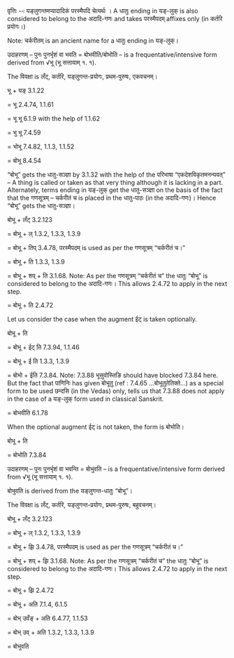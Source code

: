 

वृत्तिः --ः यङ्लुगन्तमप्यादादिकं परस्मैपदि चेत्यर्थः । A धातुः ending in यङ्-लुक् is also considered to belong to the अदादि-गणः and takes परस्मैपदम् affixes only (in कर्तरि प्रयोगः।)


Note: चर्करीतम् is an ancient name for a धातुः ending in यङ्-लुक्।


उदाहरणम् – पुनः पुनर्भृशं वा भवति = बोभवीति/बोभोति – is a frequentative/intensive form derived from √भू (भू सत्तायाम् १. १).


The विवक्षा is लँट्, कर्तरि, यङ्लुगन्त-प्रयोगः, प्रथम-पुरुषः, एकवचनम्।

भू + यङ् 3.1.22

= भू 2.4.74, 1.1.61

= भू भू 6.1.9 with the help of 1.1.62

= भु भू 7.4.59

= भोभू 7.4.82, 1.1.3, 1.1.52

= बोभू 8.4.54


“बोभू” gets the धातु-सञ्ज्ञा by 3.1.32 with the help of the परिभाषा “एकदेशविकृतमनन्यवत्” – A thing is called or taken as that very thing although it is lacking in a part.
Alternately, terms ending in यङ्-लुक् get the धातु-सञ्ज्ञा on the basis of the fact that the गणसूत्रम् – चर्करीतं च is placed in the धातु-पाठः (in the अदादि-गणः)। Hence “बोभू” gets the धातु-सञ्ज्ञा।


बोभू + लँट् 3.2.123

= बोभू + ल् 1.3.2, 1.3.3, 1.3.9

= बोभू + तिप् 3.4.78, परस्मैपदम् is used as per the गणसूत्रम् “चर्करीतं च।”

= बोभू + ति 1.3.3, 1.3.9

= बोभू + शप् + ति 3.1.68. Note: As per the गणसूत्रम् “चर्करीतं च” the धातुः “बोभू” is considered to belong to the अदादि-गणः। This allows 2.4.72 to apply in the next step.

= बोभू + ति 2.4.72


Let us consider the case when the augment ईट् is taken optionally.

बोभू + ति

= बोभू + ईट् ति 7.3.94, 1.1.46

= बोभू + ई ति 1.3.3, 1.3.9

= बोभो + ईति 7.3.84. Note: 7.3.88 भूसुवोस्तिङि should have blocked 7.3.84 here. But the fact that पाणिनिः has given बोभूतु (ref : 7.4.65 …बोभूतुतेतिक्ते…) as a special form to be used छन्दसि (in the Vedas) only, tells us that 7.3.88 does not apply in the case of a यङ्-लुक् form used in classical Sanskrit.

= बोभवीति 6.1.78


When the optional augment ईट् is not taken, the form is बोभोति।

बोभू + ति

= बोभोति 7.3.84


उदाहरणम् – पुनः पुनर्भृशं वा भवन्ति = बोभुवति – is a frequentative/intensive form derived from √भू (भू सत्तायाम् १. १).


बोभुवति is derived from the यङ्लुगन्त-धातुः “बोभू”।


The विवक्षा is लँट्, कर्तरि, यङ्लुगन्त-प्रयोगः, प्रथम-पुरुषः, बहुवचनम्।


बोभू + लँट् 3.2.123

= बोभू + ल् 1.3.2, 1.3.3, 1.3.9

= बोभू + झि 3.4.78, परस्मैपदम् is used as per the गणसूत्रम् “चर्करीतं च।”

= बोभू + शप् + झि 3.1.68. Note: As per the गणसूत्रम् “चर्करीतं च” the धातुः “बोभू” is considered to belong to the अदादि-गणः। This allows 2.4.72 to apply in the next step.

= बोभू + झि 2.4.72

= बोभू + अति 7.1.4, 6.1.5

= बोभ् उवँङ् + अति 6.4.77, 1.1.53

= बोभ् उव् + अति 1.3.2, 1.3.3, 1.3.9

= बोभुवति

